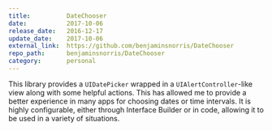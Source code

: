 ```yaml
---
title:          DateChooser
date:           2017-10-06
release_date:   2016-12-17
update_date:    2017-10-06
external_link:  https://github.com/benjaminsnorris/DateChooser
repo_path:      benjaminsnorris/DateChooser
category:       personal
---
```


This library provides a `UIDatePicker` wrapped in a `UIAlertController`-like view along with some helpful actions. This has allowed me to provide a better experience in many apps for choosing dates or time intervals. It is highly configurable, either through Interface Builder or in code, allowing it to be used in a variety of situations.
